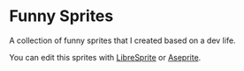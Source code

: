 # Funny Sprites

A collection of funny sprites that I created based on a dev life.

You can edit this sprites with <a href="https://libresprite.github.io" target="_blank">LibreSprite</a> or <a href="https://www.aseprite.org" target="_blank">Aseprite</a>.


